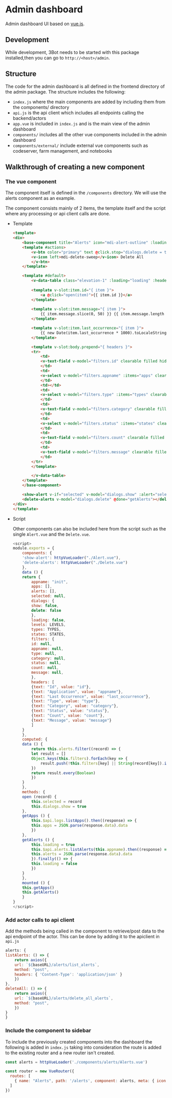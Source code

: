 # Admin dashboard

Admin dashboard UI based on [vue.js](https://vuejs.org/).


## Development

While development, 3Bot needs to be started with this package installed,then you can go to `http://<host>/admin`.


## Structure

The code for the admin dashboard is all defined in the frontend directory of the admin package. The structure includes the following:
* ```index.js``` where the main components are added by including them from the components/ directory
* ```api.js``` is the api client which includes all endpoints calling the backend/actors
* ```app.vue``` is included in `index.js` and is the main view of the admin dashboard
* `components/` includes all the other vue components included in the admin dashboard
* `components/external/` include external vue components such as codeserver, farm management, and notebooks


## Walkthrough of creating a new component

### The vue component

The component itself is defined in the `/components` directory. We will use the alerts component as an example. 

The component consists mainly of 2 items, the template itself and the script where any processing or api client calls are done.
- Template
    ```html
    <template>
    <div>
        <base-component title="Alerts" icon="mdi-alert-outline" :loading="loading">
        <template #actions>
            <v-btn color="primary" text @click.stop="dialogs.delete = true">
            <v-icon left>mdi-delete-sweep</v-icon> Delete All
            </v-btn>
        </template>

        <template #default>
            <v-data-table class="elevation-1" :loading="loading" :headers="headers" :items="data">
            
            <template v-slot:item.id="{ item }">
                <a @click="open(item)">{{ item.id }}</a>
            </template>
            
            <template v-slot:item.message="{ item }">
                {{ item.message.slice(0, 50) }} {{ item.message.length > 50 ? '...' : ''}}
            </template>

            <template v-slot:item.last_occurrence="{ item }">
                {{ new Date(item.last_occurrence * 1000).toLocaleString() }}
            </template>

            <template v-slot:body.prepend="{ headers }">
            <tr>
                <td>
                <v-text-field v-model="filters.id" clearable filled hide-details dense></v-text-field>
                </td>
                <td>
                <v-select v-model="filters.appname" :items="apps" clearable filled hide-details dense></v-select>
                </td>
                <td></td>
                <td>
                <v-select v-model="filters.type" :items="types" clearable filled hide-details dense></v-select>
                </td>
                <td>
                <v-text-field v-model="filters.category" clearable filled hide-details dense></v-text-field>
                </td>
                <td>
                <v-select v-model="filters.status" :items="states" clearable filled hide-details dense></v-select>
                </td>
                <td>
                <v-text-field v-model="filters.count" clearable filled hide-details dense></v-text-field>
                </td>
                <td>
                <v-text-field v-model="filters.message" clearable filled hide-details dense></v-text-field>
                </td>
            </tr>
            </template>

            </v-data-table>
        </template>
        </base-component>

        <show-alert v-if="selected" v-model="dialogs.show" :alert="selected"></show-alert>
        <delete-alerts v-model="dialogs.delete" @done="getAlerts"></delete-alerts>
    </div>
    </template>

    ```

- Script

    Other components can also be included here from the script such as the single `Alert.vue` and the `Delete.vue`.
    ```javascript
    <script>
    module.exports = {
        components: {
        'show-alert': httpVueLoader("./Alert.vue"),
        'delete-alerts': httpVueLoader("./Delete.vue")
        },
        data () {
        return {
            appname: "init",
            apps: [],
            alerts: [],
            selected: null,
            dialogs: {
            show: false,
            delete: false
            },
            loading: false,
            levels: LEVELS,
            types: TYPES,
            states: STATES,
            filters: {
            id: null,
            appname: null,
            type: null,
            category: null,
            status: null,
            count: null,
            message: null,
            },
            headers: [
            {text: "Id", value: "id"},
            {text: "Application", value: "appname"},
            {text: "Last Occurrence", value: "last_occurrence"},
            {text: "Type", value: "type"},
            {text: "Category", value: "category"},
            {text: "Status", value: "status"},
            {text: "Count", value: "count"},
            {text: "Message", value: "message"}
            ]
        }
        },
        computed: {
        data () {
            return this.alerts.filter((record) => {
            let result = []
            Object.keys(this.filters).forEach(key => {
                result.push(!this.filters[key] || String(record[key]).includes(this.filters[key]))
            })
            return result.every(Boolean)
            })
        }
        },
        methods: {
        open (record) {
            this.selected = record
            this.dialogs.show = true
        },
        getApps () {
            this.$api.logs.listApps().then((response) => {
            this.apps = JSON.parse(response.data).data
            })
        },
        getAlerts () {
            this.loading = true
            this.$api.alerts.listAlerts(this.appname).then((response) => {
            this.alerts = JSON.parse(response.data).data
            }).finally(() => {
            this.loading = false
            })
        }
        },
        mounted () {
        this.getApps()
        this.getAlerts()
        }
    }
    </script>
    ```


### Add actor calls to api client
Add the methods being called in the component to retrieve/post data to the api endpoint of the actor. This can be done by adding it to the apiclient in `api.js`
```javascript
alerts: {
listAlerts: () => {
    return axios({
    url: `${baseURL}/alerts/list_alerts`,
    method: "post",
    headers: { 'Content-Type': 'application/json' }
    })
},
deleteAll: () => {
    return axios({
    url: `${baseURL}/alerts/delete_all_alerts`,
    method: "post",
    })
}
}

```
### Include the component to sidebar
To include the previously created components into the dashboard the following is added in `index.js` taking into consideration the route is added to the existing router and a new router isn't created.
```javascript
const alerts = httpVueLoader('./components/alerts/Alerts.vue')

const router = new VueRouter({
  routes: [
    { name: "Alerts", path: '/alerts', component: alerts, meta: { icon: "mdi-alert-outline", listed: true } },
  ]
})

``` 

